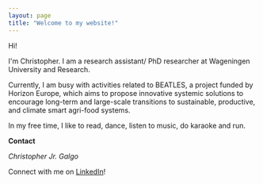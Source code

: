 ```yaml
---
layout: page
title: "Welcome to my website!"
---
```


Hi!

I'm Christopher. I am a research assistant/ PhD researcher at Wageningen University and Research. 

Currently, I am busy with activities related to BEATLES, a project funded by Horizon Europe, which aims to propose innovative systemic solutions to encourage long-term and large-scale transitions to sustainable, productive, and climate smart agri-food systems.

In my free time, I like to read, dance, listen to music, do karaoke and run. 

**Contact**

*Christopher Jr. Galgo*

Connect with me on [LinkedIn](https://www.linkedin.com/public-profile/settings?trk=d_flagship3_profile_self_view_public_profile)!
 
